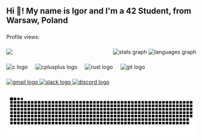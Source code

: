 <h2 align="left">Hi 👋! My name is Igor and I'm a 42 Student, from Warsaw, Poland</h2>

###

<p align="left">Profile views:</p>

###

<img align="left" src="https://profile-counter.glitch.me/igordotdev/count.svg?"  />

###

<div align="right">
  <img src="https://github-readme-stats.vercel.app/api?username=igordotdev&hide_title=false&hide_rank=false&show_icons=true&include_all_commits=true&count_private=true&disable_animations=false&theme=dark&locale=en&hide_border=false" height="150" alt="stats graph"  />
  <img src="https://github-readme-stats.vercel.app/api/top-langs?username=igordotdev&locale=en&hide_title=false&layout=compact&card_width=320&langs_count=5&theme=dark&hide_border=false" height="150" alt="languages graph"  />
</div>

###

<div align="left">
  <img src="https://cdn.jsdelivr.net/gh/devicons/devicon/icons/c/c-original.svg" height="30" alt="c logo"  />
  <img width="12" />
  <img src="https://cdn.jsdelivr.net/gh/devicons/devicon/icons/cplusplus/cplusplus-original.svg" height="30" alt="cplusplus logo"  />
  <img width="12" />
  <img src="https://skillicons.dev/icons?i=rust" height="30" alt="rust logo"  />
  <img width="12" />
  <img src="https://cdn.jsdelivr.net/gh/devicons/devicon/icons/git/git-original.svg" height="30" alt="git logo"  />
</div>

###

<div align="left">
  <a href="smutcpp@gmail.com" target="_blank">
    <img src="https://img.shields.io/static/v1?message=Gmail&logo=gmail&label=&color=D14836&logoColor=white&labelColor=&style=for-the-badge" height="35" alt="gmail logo"  />
  </a>
  <a href="https://42born2code.slack.com/team/U06LLSS6C9G" target="_blank">
    <img src="https://img.shields.io/static/v1?message=Slack&logo=slack&label=(42%20Only)&color=4A154B&logoColor=white&labelColor=&style=for-the-badge" height="35" alt="slack logo"  />
  </a>
  <a href="nilcys" target="_blank">
    <img src="https://img.shields.io/static/v1?message=Discord&logo=discord&label=&color=7289DA&logoColor=white&labelColor=&style=for-the-badge" height="35" alt="discord logo"  />
  </a>
</div>

###

<img src="https://raw.githubusercontent.com/igordotdev/igordotdev/output/snake.svg" alt="Snake animation" />

###

